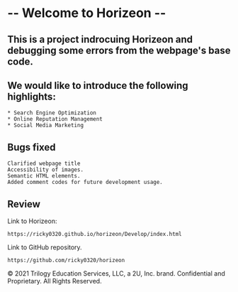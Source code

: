 # -- Welcome to Horizeon --

## This is a project indrocuing Horizeon and debugging some errors from the webpage's base code.


## We would like to introduce the following highlights:

```
* Search Engine Optimization
* Online Reputation Management
* Social Media Marketing
```

## Bugs fixed

```
Clarified webpage title
Accessibility of images.
Semantic HTML elements.
Added comment codes for future development usage.
```

## Review

Link to Horizeon:
```
https://ricky0320.github.io/horizeon/Develop/index.html
```

Link to GitHub repository.
```
https://github.com/ricky0320/horizeon
```


© 2021 Trilogy Education Services, LLC, a 2U, Inc. brand. Confidential and Proprietary. All Rights Reserved.
